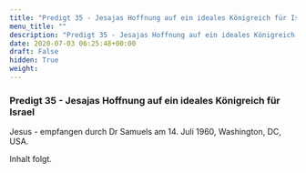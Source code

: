 ```yaml
---
title: "Predigt 35 - Jesajas Hoffnung auf ein ideales Königreich für Israel"
menu_title: ""
description: "Predigt 35 - Jesajas Hoffnung auf ein ideales Königreich für Israel"
date: 2020-07-03 06:25:48+00:00
draft: False
hidden: True
weight:
---
```

### Predigt 35 - Jesajas Hoffnung auf ein ideales Königreich für Israel

Jesus - empfangen durch Dr Samuels am 14. Juli 1960, Washington, DC, USA.

Inhalt folgt.
